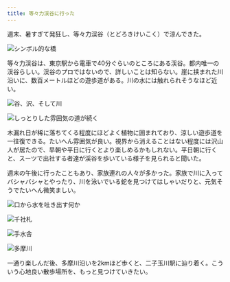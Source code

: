 ```yaml
---
title: 等々力渓谷に行った
---
```

週末、暑すぎて発狂し、等々力渓谷（とどろきけいこく）で涼んできた。

![](https://lh6.googleusercontent.com/aVy8ukvOp2Kc2vqKIbu8MIkCuCLHc-VZwRmhBv5Dr_V3G1HbycUTjAlBNdGCN2CO7JOUrXErhv7zVrwMp2Tj4P1zIlFTFHstt3IE76qUqLH_9r-Ej4Red4G6hKYaSFpJ62k832710FMC_hLRd8sqDzA "シンボル的な橋")

等々力渓谷は、東京駅から電車で40分ぐらいのところにある渓谷。都内唯一の渓谷らしい。渓谷のプロではないので、詳しいことは知らない。崖に挟まれた川沿いに、数百メートルほどの遊歩道がある。川の水には触れられそうなほど近い。

![](https://lh5.googleusercontent.com/ASHtrc6_wKfg0U1m6ajwnYgdDXG0GNoxqUJGmAARD19wS5tdnd8JOxYSi-mMi4Br7qysRS-fcNU6DDYLpKieTobTSGeAfrCycEYpfr6kqwoCCyEp-vDcuGGpRLYM8avjN3EIzzv_LxoAmKs7m9Ot-6k "谷、沢、そして川")

![](https://lh6.googleusercontent.com/0CJerIBveCGc8Dj4MWTbbL2UsXPfyqZAwP18vnHe-w2iLiJf1m7bNi_WKjF0hi_j_RlQKEoBa_bn0tc1QiAIn8o5Sp-DasYxORHcmUyGddPv_c_7m_N3wb0Mxwf-joW00cLHVkeAbnwtbet9qwwkCbE "しっとりした雰囲気の道が続く")

木漏れ日が稀に落ちてくる程度にほどよく植物に囲まれており、涼しい遊歩道を一往復できる。たいへん雰囲気が良い。視界から消えることはない程度には沢山人が居たので、早朝や平日に行くとより楽しめるかもしれない。平日朝に行くと、スーツで出社する者達が渓谷を歩いている様子を見られると聞いた。

週末の午後に行ったこともあり、家族連れの人々が多かった。家族で川に入ってバシャバシャとやったり、川を泳いでいる蛇を見つけてはしゃいだりと、元気そうでたいへん微笑ましい。

![](https://lh5.googleusercontent.com/NWpKk_F1EZWpUsYhh3MFKoDwhrkhiOA8si4ZhUtYqofMuNkXtJurH8wnzkFaWxcMyFWNMllKYfZiyiB2LdhT2q5uydUJh9Wi5VIHq7EssZJ0p9SBbIeF2BmyzY42vl1-qWqvfkpLjaFiNrY_D3CpqsQ "口から水を吐き出す何か")

![](https://lh5.googleusercontent.com/lQA4Ryu8kXXFLmgOIKYrSnEU1-cCciWMz6UfHVAx_tRtC65l2Ig9lQTlcBipqaoptuMDXpGhGidcvCQ3qrvuEKzSHcpa2YrTfKOCOr2v_CzybySHHfArlBsa0sUNf04p9-Qy118m4h9ZlOsHxbq4Nt4 "千社札")

![](https://lh5.googleusercontent.com/IdaEl0gRgj04SArwgwH30GerDP_6WR0QMNeYKTB9m2x0lPv6ceOtr70cXH1kGvke2iZvA18KDuFwme55Quu-c41vnPG_si0SI6oUOTTVRxJHdB9-pglt8MGCX486rVNl1cjVLodc9iNLXuSe3iAiNrY "手水舎")

![](https://lh3.googleusercontent.com/NrdklJymIWV16Uv6seyyYMwgip9Y5z7X_oNTjcsZXo1LjN4Ly-hj3aUgzDr9ib8WXcWAfx0s0T3Wa_V50pzgF3H6S-kvxI_M2drZ0Q2Pz9CBJ_uecxzjzdppX3rGq-q1NyGtkbqiZkR3Q-QS1ogVCgo "多摩川")

一通り楽しんだ後、多摩川沿いを2kmほど歩くと、二子玉川駅に辿り着く。こういう心地良い散歩場所を、もっと見つけていきたい。
